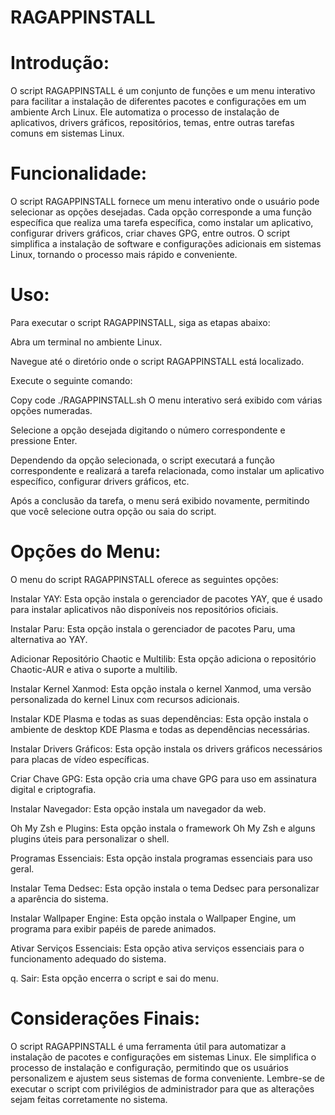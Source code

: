 # RAGAPPINSTALL
# Introdução:
O script RAGAPPINSTALL é um conjunto de funções e um menu interativo para facilitar a instalação de diferentes pacotes e configurações em um ambiente Arch Linux. Ele automatiza o processo de instalação de aplicativos, drivers gráficos, repositórios, temas, entre outras tarefas comuns em sistemas Linux.

# Funcionalidade:
O script RAGAPPINSTALL fornece um menu interativo onde o usuário pode selecionar as opções desejadas. Cada opção corresponde a uma função específica que realiza uma tarefa específica, como instalar um aplicativo, configurar drivers gráficos, criar chaves GPG, entre outros. O script simplifica a instalação de software e configurações adicionais em sistemas Linux, tornando o processo mais rápido e conveniente.

# Uso:
Para executar o script RAGAPPINSTALL, siga as etapas abaixo:

Abra um terminal no ambiente Linux.

Navegue até o diretório onde o script RAGAPPINSTALL está localizado.

Execute o seguinte comando:

Copy code
./RAGAPPINSTALL.sh
O menu interativo será exibido com várias opções numeradas.

Selecione a opção desejada digitando o número correspondente e pressione Enter.

Dependendo da opção selecionada, o script executará a função correspondente e realizará a tarefa relacionada, como instalar um aplicativo específico, configurar drivers gráficos, etc.

Após a conclusão da tarefa, o menu será exibido novamente, permitindo que você selecione outra opção ou saia do script.

# Opções do Menu:
O menu do script RAGAPPINSTALL oferece as seguintes opções:

Instalar YAY: Esta opção instala o gerenciador de pacotes YAY, que é usado para instalar aplicativos não disponíveis nos repositórios oficiais.

Instalar Paru: Esta opção instala o gerenciador de pacotes Paru, uma alternativa ao YAY.

Adicionar Repositório Chaotic e Multilib: Esta opção adiciona o repositório Chaotic-AUR e ativa o suporte a multilib.

Instalar Kernel Xanmod: Esta opção instala o kernel Xanmod, uma versão personalizada do kernel Linux com recursos adicionais.

Instalar KDE Plasma e todas as suas dependências: Esta opção instala o ambiente de desktop KDE Plasma e todas as dependências necessárias.

Instalar Drivers Gráficos: Esta opção instala os drivers gráficos necessários para placas de vídeo específicas.

Criar Chave GPG: Esta opção cria uma chave GPG para uso em assinatura digital e criptografia.

Instalar Navegador: Esta opção instala um navegador da web.

Oh My Zsh e Plugins: Esta opção instala o framework Oh My Zsh e alguns plugins úteis para personalizar o shell.

Programas Essenciais: Esta opção instala programas essenciais para uso geral.

Instalar Tema Dedsec: Esta opção instala o tema Dedsec para personalizar a aparência do sistema.

Instalar Wallpaper Engine: Esta opção instala o Wallpaper Engine, um programa para exibir papéis de parede animados.

Ativar Serviços Essenciais: Esta opção ativa serviços essenciais para o funcionamento adequado do sistema.

q. Sair: Esta opção encerra o script e sai do menu.

# Considerações Finais:
O script RAGAPPINSTALL é uma ferramenta útil para automatizar a instalação de pacotes e configurações em sistemas Linux. Ele simplifica o processo de instalação e configuração, permitindo que os usuários personalizem e ajustem seus sistemas de forma conveniente. Lembre-se de executar o script com privilégios de administrador para que as alterações sejam feitas corretamente no sistema.





